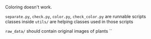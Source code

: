 Coloring doesn't work.

`separate.py`, `check.py`, `color.py`, `check_color.py` are runnable scripts
classes inside `utils/` are helping classes used in those scripts

`raw_data/` should contain original images of plants
``  
